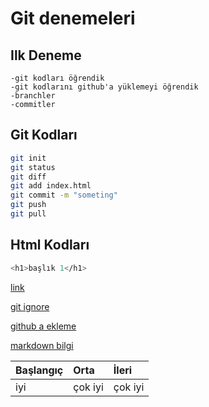 # Git denemeleri

## Ilk Deneme

    -git kodları öğrendik
    -git kodlarını github'a yüklemeyi öğrendik 
    -branchler 
    -commitler

## Git Kodları

```sh
git init
git status
git diff
git add index.html
git commit -m "someting"
git push
git pull 
```

## Html Kodları

```sh
<h1>başlık 1</h1>
```
[link](htttps://google.com)

[git ignore](https://app.patika.dev/courses/git/gitignore-dosyasi-ne-i%CC%87se-yarar-nasil-kullaniriz)

[github a ekleme](https://app.patika.dev/courses/git/githuba-projemizin-eklenmesi-ve-diger-repo-hosting-web-platformlari)

[markdown bilgi](https://app.patika.dev/courses/git/markdown-nedir-nasil-kullaniriz-)

| Başlangıç | Orta | İleri|
| :--- | :---| :--- |
| iyi | çok iyi | çok iyi |
